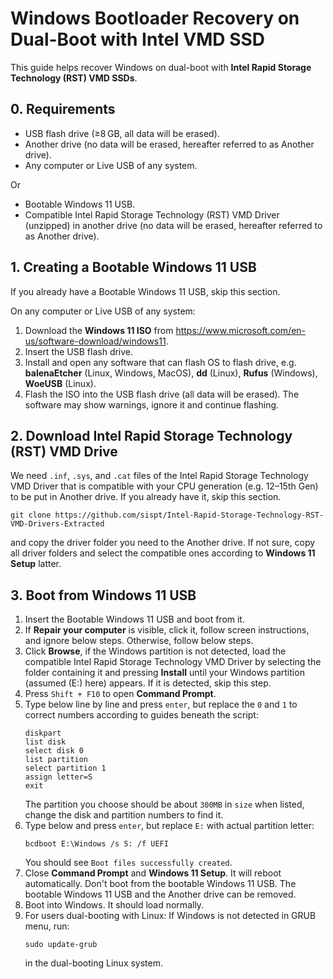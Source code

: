 # Windows Bootloader Recovery on Dual-Boot with Intel VMD SSD

This guide helps recover Windows on dual-boot with **Intel Rapid Storage Technology (RST) VMD SSDs**.

## 0. Requirements

- USB flash drive (≥8 GB, all data will be erased).
- Another drive (no data will be erased, hereafter referred to as Another drive).
- Any computer or Live USB of any system.

Or

- Bootable Windows 11 USB.
- Compatible Intel Rapid Storage Technology (RST) VMD Driver (unzipped) in another drive (no data will be erased, hereafter referred to as Another drive).

## 1. Creating a Bootable Windows 11 USB

If you already have a Bootable Windows 11 USB, skip this section.

On any computer or Live USB of any system:

1. Download the **Windows 11 ISO** from <https://www.microsoft.com/en-us/software-download/windows11>.
2. Insert the USB flash drive.
3. Install and open any software that can flash OS to flash drive, e.g. **balenaEtcher** (Linux, Windows, MacOS), **dd** (Linux), **Rufus** (Windows), **WoeUSB** (Linux).
4. Flash the ISO into the USB flash drive (all data will be erased). The software may show warnings, ignore it and continue flashing.

## 2. Download Intel Rapid Storage Technology (RST) VMD Drive

We need `.inf`, `.sys`, and `.cat` files of the Intel Rapid Storage Technology VMD Driver that is compatible with your CPU generation (e.g. 12–15th Gen) to be put in Another drive. If you already have it, skip this section.

```
git clone https://github.com/sispt/Intel-Rapid-Storage-Technology-RST-VMD-Drivers-Extracted
```
and copy the driver folder you need to the Another drive. If not sure, copy all driver folders and select the compatible ones according to **Windows 11 Setup** latter.

## 3. Boot from Windows 11 USB

<ol>
<li>Insert the Bootable Windows 11 USB and boot from it.</li>
<li>If <strong>Repair your computer</strong> is visible, click it, follow screen instructions, and ignore below steps. Otherwise, follow below steps.</li>
<li>Click <strong>Browse</strong>, if the Windows partition is not detected, load the compatible Intel Rapid Storage Technology VMD Driver by selecting the folder containing it and pressing <strong>Install</strong> until your Windows partition (assumed (E:) here) appears. If it is detected, skip this step.</li>
<li>Press <code>Shift + F10</code> to open <strong>Command Prompt</strong>.</li>
<li>Type below line by line and press <code>enter</code>, but replace the <code>0</code> and <code>1</code> to correct numbers according to guides beneath the script:
<pre><code>diskpart
list disk
select disk 0
list partition
select partition 1
assign letter=S
exit
</code></pre>
The partition you choose should be about <code>300MB</code> in <code>size</code> when listed, change the disk and partition numbers to find it.</li>
<li>Type below and press <code>enter</code>, but replace <code>E:</code> with actual partition letter:
<pre><code>bcdboot E:\Windows /s S: /f UEFI
</code></pre>
You should see <code>Boot files successfully created</code>.</li>
<li>Close <strong>Command Prompt</strong> and <strong>Windows 11 Setup</strong>. It will reboot automatically. Don't boot from the bootable Windows 11 USB. The bootable Windows 11 USB and the Another drive can be removed.</li>
<li>Boot into Windows. It should load normally.</li>
<li>For users dual-booting with Linux: If Windows is not detected in GRUB menu, run:
<pre><code>sudo update-grub
</code></pre>
in the dual-booting Linux system.</li>
</ol>
